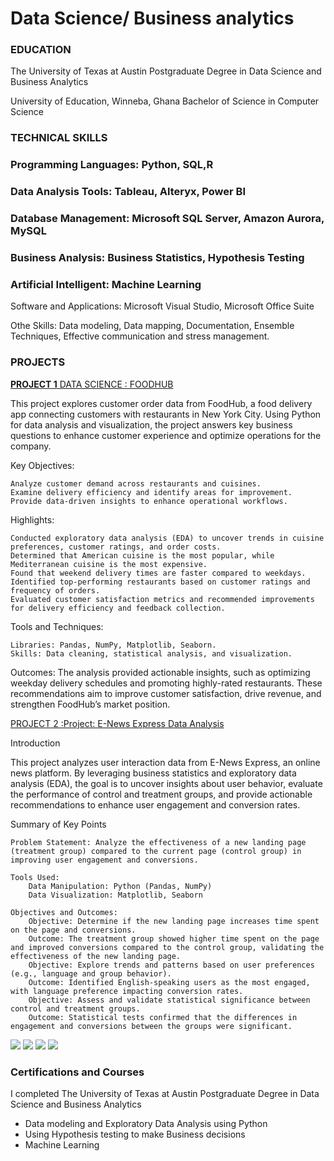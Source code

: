 # Data Science/ Business analytics

### EDUCATION
 
The University of Texas at Austin
Postgraduate Degree in Data Science and Business Analytics


University of Education, Winneba, Ghana
Bachelor of Science in Computer Science


### TECHNICAL SKILLS
 
### Programming Languages: Python, SQL,R

### Data Analysis Tools: Tableau, Alteryx, Power BI

### Database Management: Microsoft SQL Server, Amazon Aurora, MySQL

### Business Analysis: Business Statistics, Hypothesis Testing

### Artificial Intelligent: Machine Learning

Software and Applications: Microsoft Visual Studio, Microsoft Office Suite

Othe Skills: Data modeling, Data mapping, Documentation, Ensemble Techniques,
Effective communication and stress management.




### PROJECTS 
[**PROJECT 1** DATA SCIENCE : FOODHUB](https://github.com/RogerPannah/Data-science-Portfolio/blob/main/Python_Project_Foodhub.ipynb)

This project explores customer order data from FoodHub, a food delivery app connecting customers with restaurants in New York City. Using Python for data analysis and visualization, the project answers key business questions to enhance customer experience and optimize operations for the company.

Key Objectives:

    Analyze customer demand across restaurants and cuisines.
    Examine delivery efficiency and identify areas for improvement.
    Provide data-driven insights to enhance operational workflows.

Highlights:

    Conducted exploratory data analysis (EDA) to uncover trends in cuisine preferences, customer ratings, and order costs.
    Determined that American cuisine is the most popular, while Mediterranean cuisine is the most expensive.
    Found that weekend delivery times are faster compared to weekdays.
    Identified top-performing restaurants based on customer ratings and frequency of orders.
    Evaluated customer satisfaction metrics and recommended improvements for delivery efficiency and feedback collection.

Tools and Techniques:

    Libraries: Pandas, NumPy, Matplotlib, Seaborn.
    Skills: Data cleaning, statistical analysis, and visualization.

Outcomes:
The analysis provided actionable insights, such as optimizing weekday delivery schedules and promoting highly-rated restaurants. These recommendations aim to improve customer satisfaction, drive revenue, and strengthen FoodHub’s market position.

[PROJECT 2 :Project: E-News Express Data Analysis](https://github.com/RogerPannah/Data-science-Portfolio/blob/main/E_News_Express_project.ipynb)

Introduction

This project analyzes user interaction data from E-News Express, an online news platform. By leveraging business statistics and exploratory data analysis (EDA), the goal is to uncover insights about user behavior, evaluate the performance of control and treatment groups, and provide actionable recommendations to enhance user engagement and conversion rates.

Summary of Key Points

    Problem Statement: Analyze the effectiveness of a new landing page (treatment group) compared to the current page (control group) in improving user engagement and conversions.

    Tools Used:
        Data Manipulation: Python (Pandas, NumPy)
        Data Visualization: Matplotlib, Seaborn

    Objectives and Outcomes:
        Objective: Determine if the new landing page increases time spent on the page and conversions.
        Outcome: The treatment group showed higher time spent on the page and improved conversions compared to the control group, validating the effectiveness of the new landing page.
        Objective: Explore trends and patterns based on user preferences (e.g., language and group behavior).
        Outcome: Identified English-speaking users as the most engaged, with language preference impacting conversion rates.
        Objective: Assess and validate statistical significance between control and treatment groups.
        Outcome: Statistical tests confirmed that the differences in engagement and conversions between the groups were significant.
        
![](https://raw.githubusercontent.com/RogerPannah/Data-science-Portfolio/775e513109cb13202571d76197a81d32e16f4876/images/time%20spent%20on%20old%20and%20new%20landing%20oage.png)
![](https://raw.githubusercontent.com/RogerPannah/Data-science-Portfolio/775e513109cb13202571d76197a81d32e16f4876/images/proportion%20of%20students%20who%20visited%20the%20landing%20page.png)
![](https://raw.githubusercontent.com/RogerPannah/Data-science-Portfolio/775e513109cb13202571d76197a81d32e16f4876/images/convention%20and%20preferred%20language.png)
![](https://raw.githubusercontent.com/RogerPannah/Data-science-Portfolio/775e513109cb13202571d76197a81d32e16f4876/images/time%20spent%20and%20language%20preferred.png)

### Certifications and Courses

I completed The University of Texas at Austin
Postgraduate Degree in Data Science and Business Analytics
- Data modeling and Exploratory Data Analysis using Python
- Using Hypothesis testing to make Business decisions
- Machine Learning




